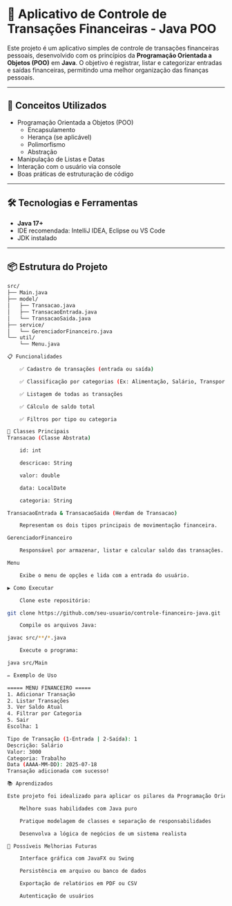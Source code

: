 # 💸 Aplicativo de Controle de Transações Financeiras - Java POO

Este projeto é um aplicativo simples de controle de transações financeiras pessoais, desenvolvido com os princípios da **Programação Orientada a Objetos (POO)** em **Java**. O objetivo é registrar, listar e categorizar entradas e saídas financeiras, permitindo uma melhor organização das finanças pessoais.

---

## 🧠 Conceitos Utilizados

- Programação Orientada a Objetos (POO)
  - Encapsulamento
  - Herança (se aplicável)
  - Polimorfismo
  - Abstração
- Manipulação de Listas e Datas
- Interação com o usuário via console
- Boas práticas de estruturação de código

---

## 🛠️ Tecnologias e Ferramentas

- **Java 17+**
- IDE recomendada: IntelliJ IDEA, Eclipse ou VS Code
- JDK instalado

---

## 📦 Estrutura do Projeto

```bash
src/
├── Main.java
├── model/
│   ├── Transacao.java
│   ├── TransacaoEntrada.java
│   └── TransacaoSaida.java
├── service/
│   └── GerenciadorFinanceiro.java
└── util/
    └── Menu.java

📋 Funcionalidades

    ✅ Cadastro de transações (entrada ou saída)

    ✅ Classificação por categorias (Ex: Alimentação, Salário, Transporte)

    ✅ Listagem de todas as transações

    ✅ Cálculo de saldo total

    ✅ Filtros por tipo ou categoria

🧱 Classes Principais
Transacao (Classe Abstrata)

    id: int

    descricao: String

    valor: double

    data: LocalDate

    categoria: String

TransacaoEntrada & TransacaoSaida (Herdam de Transacao)

    Representam os dois tipos principais de movimentação financeira.

GerenciadorFinanceiro

    Responsável por armazenar, listar e calcular saldo das transações.

Menu

    Exibe o menu de opções e lida com a entrada do usuário.

▶️ Como Executar

    Clone este repositório:

git clone https://github.com/seu-usuario/controle-financeiro-java.git

    Compile os arquivos Java:

javac src/**/*.java

    Execute o programa:

java src/Main

✏️ Exemplo de Uso

===== MENU FINANCEIRO =====
1. Adicionar Transação
2. Listar Transações
3. Ver Saldo Atual
4. Filtrar por Categoria
5. Sair
Escolha: 1

Tipo de Transação (1-Entrada | 2-Saída): 1
Descrição: Salário
Valor: 3000
Categoria: Trabalho
Data (AAAA-MM-DD): 2025-07-18
Transação adicionada com sucesso!

📚 Aprendizados

Este projeto foi idealizado para aplicar os pilares da Programação Orientada a Objetos na prática. Além disso, permite que você:

    Melhore suas habilidades com Java puro

    Pratique modelagem de classes e separação de responsabilidades

    Desenvolva a lógica de negócios de um sistema realista

🚀 Possíveis Melhorias Futuras

    Interface gráfica com JavaFX ou Swing

    Persistência em arquivo ou banco de dados

    Exportação de relatórios em PDF ou CSV

    Autenticação de usuários

